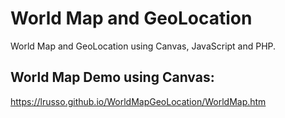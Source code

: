 # World Map and GeoLocation

World Map and GeoLocation using Canvas, JavaScript and PHP.

## World Map Demo using Canvas:

https://lrusso.github.io/WorldMapGeoLocation/WorldMap.htm
